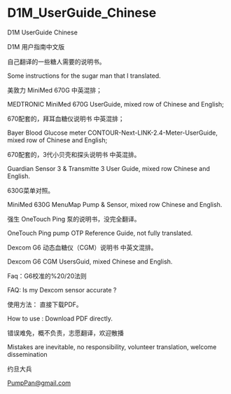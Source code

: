 # D1M_UserGuide_Chinese
D1M UserGuide Chinese 

D1M 用户指南中文版

自己翻译的一些糖人需要的说明书。

Some instructions for the sugar man that I translated.

美敦力 MiniMed 670G 中英混排；

MEDTRONIC MiniMed 670G UserGuide, mixed row of Chinese and English;

670配套的，拜耳血糖仪说明书 中英混排；

Bayer Blood Glucose meter CONTOUR-Next-LINK-2.4-Meter-UserGuide, mixed row of Chinese and English;

670配套的，3代小贝壳和探头说明书 中英混排。

Guardian Sensor 3 & Transmitte 3 User Guide, mixed row Chinese and English.

630G菜单对照。

MiniMed 630G MenuMap Pump & Sensor, mixed row Chinese and English.

强生 OneTouch Ping 泵的说明书，没完全翻译。

OneTouch Ping pump OTP Reference Guide, not fully translated.

Dexcom G6 动态血糖仪（CGM）说明书 中英文混排。

Dexcom G6 CGM UsersGuid, mixed Chinese and English.

Faq：G6校准的%20/20法则

FAQ: Is my Dexcom sensor accurate ?

使用方法： 直接下载PDF。

How to use : Download PDF directly.

错误难免，概不负责，志愿翻译，欢迎散播

Mistakes are inevitable, no responsibility, volunteer translation, welcome dissemination

约旦大兵 

PumpPan@gmail.com
